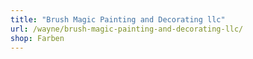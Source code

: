 ```yaml
---
title: "Brush Magic Painting and Decorating llc"
url: /wayne/brush-magic-painting-and-decorating-llc/
shop: Farben
---
```


